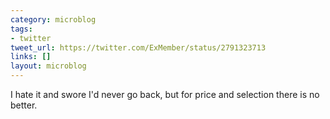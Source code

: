 ```yaml
---
category: microblog
tags:
- twitter
tweet_url: https://twitter.com/ExMember/status/2791323713
links: []
layout: microblog
---
```

I hate it and swore I'd never go back, but for price and selection there is no better.
